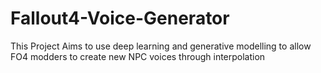 # Fallout4-Voice-Generator
This Project Aims to use deep learning and generative modelling to allow FO4 modders to create new NPC voices through interpolation
